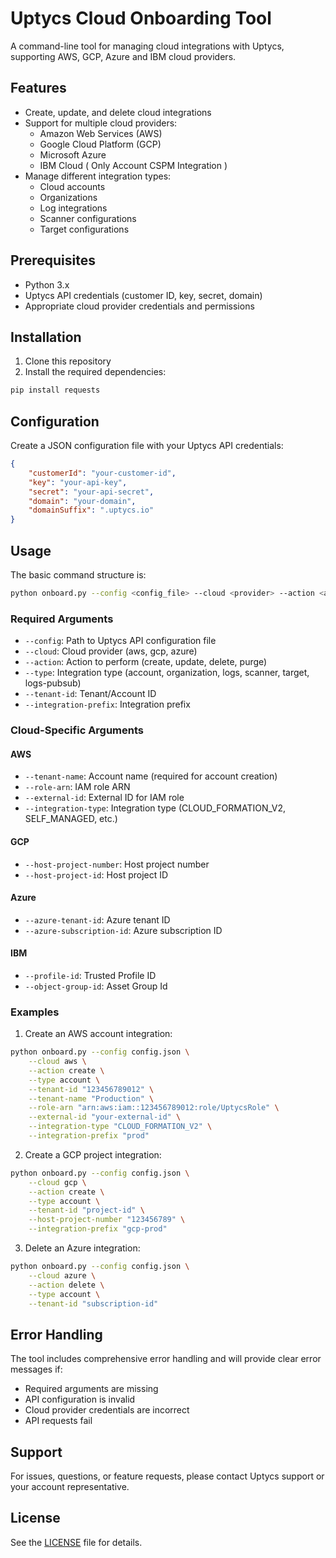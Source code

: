 # Uptycs Cloud Onboarding Tool

A command-line tool for managing cloud integrations with Uptycs, supporting AWS, GCP, Azure and IBM cloud providers.

## Features

- Create, update, and delete cloud integrations
- Support for multiple cloud providers:
  - Amazon Web Services (AWS)
  - Google Cloud Platform (GCP)
  - Microsoft Azure
  - IBM Cloud ( Only Account CSPM Integration )
- Manage different integration types:
  - Cloud accounts
  - Organizations
  - Log integrations
  - Scanner configurations
  - Target configurations

## Prerequisites

- Python 3.x
- Uptycs API credentials (customer ID, key, secret, domain)
- Appropriate cloud provider credentials and permissions

## Installation

1. Clone this repository
2. Install the required dependencies:
```bash
pip install requests
```

## Configuration

Create a JSON configuration file with your Uptycs API credentials:

```json
{
    "customerId": "your-customer-id",
    "key": "your-api-key",
    "secret": "your-api-secret",
    "domain": "your-domain",
    "domainSuffix": ".uptycs.io"
}
```

## Usage

The basic command structure is:

```bash
python onboard.py --config <config_file> --cloud <provider> --action <action> --type <type> [additional options]
```

### Required Arguments

- `--config`: Path to Uptycs API configuration file
- `--cloud`: Cloud provider (aws, gcp, azure)
- `--action`: Action to perform (create, update, delete, purge)
- `--type`: Integration type (account, organization, logs, scanner, target, logs-pubsub)
- `--tenant-id`: Tenant/Account ID
- `--integration-prefix`: Integration prefix

### Cloud-Specific Arguments

#### AWS
- `--tenant-name`: Account name (required for account creation)
- `--role-arn`: IAM role ARN
- `--external-id`: External ID for IAM role
- `--integration-type`: Integration type (CLOUD_FORMATION_V2, SELF_MANAGED, etc.)


#### GCP
- `--host-project-number`: Host project number
- `--host-project-id`: Host project ID

#### Azure
- `--azure-tenant-id`: Azure tenant ID
- `--azure-subscription-id`: Azure subscription ID

#### IBM
- `--profile-id`: Trusted Profile ID
- `--object-group-id`: Asset Group Id

### Examples

1. Create an AWS account integration:
```bash
python onboard.py --config config.json \
    --cloud aws \
    --action create \
    --type account \
    --tenant-id "123456789012" \
    --tenant-name "Production" \
    --role-arn "arn:aws:iam::123456789012:role/UptycsRole" \
    --external-id "your-external-id" \
    --integration-type "CLOUD_FORMATION_V2" \
    --integration-prefix "prod"
```

2. Create a GCP project integration:
```bash
python onboard.py --config config.json \
    --cloud gcp \
    --action create \
    --type account \
    --tenant-id "project-id" \
    --host-project-number "123456789" \
    --integration-prefix "gcp-prod"
```

3. Delete an Azure integration:
```bash
python onboard.py --config config.json \
    --cloud azure \
    --action delete \
    --type account \
    --tenant-id "subscription-id"
```

## Error Handling

The tool includes comprehensive error handling and will provide clear error messages if:
- Required arguments are missing
- API configuration is invalid
- Cloud provider credentials are incorrect
- API requests fail

## Support

For issues, questions, or feature requests, please contact Uptycs support or your account representative.

## License

See the [LICENSE](LICENSE) file for details.

